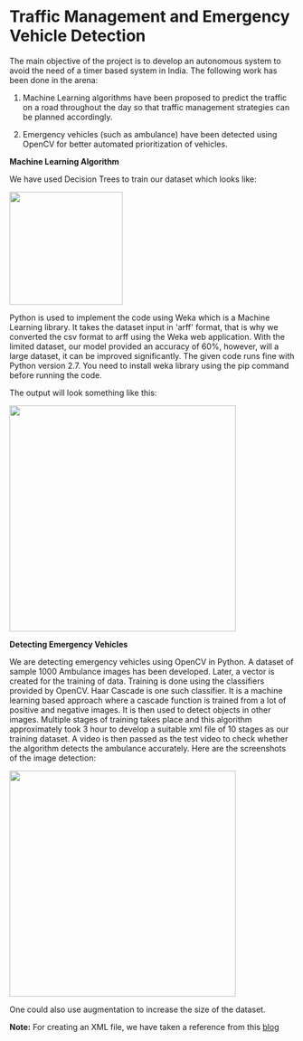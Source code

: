 # Traffic Management and Emergency Vehicle Detection

The main objective of the project is to develop an autonomous system to avoid the need of a timer based system in India. The following work has been done in the arena:
1. Machine Learning algorithms have been proposed to predict the traffic on a road throughout the day so that traffic management strategies can be planned accordingly.

2. Emergency vehicles (such as ambulance) have been detected using OpenCV for better automated prioritization of vehicles.

**Machine Learning Algorithm**

We have used Decision Trees to train our dataset which looks like:

<img src = "https://github.com/isha-git/Traffic-Management-and-Emergency-Vehicle-Detection/blob/master/images/TrafficDataset.PNG" width=200>

Python is used to implement the code using Weka which is a Machine Learning library. It takes the dataset input in 'arff' format, that is why we converted the csv format to arff using the Weka web application. With the limited dataset, our model provided an accuracy of 60%, however, will a large dataset, it can be improved significantly. The given code runs fine with Python version 2.7. You need to install weka library using the pip command before running the code.

The output will look something like this:

<img src = "https://github.com/isha-git/Traffic-Management-and-Emergency-Vehicle-Detection/blob/master/images/TrafficPredicted.PNG" width=400>

**Detecting Emergency Vehicles**

We are detecting emergency vehicles using OpenCV in Python. A dataset of sample 1000 Ambulance images has been developed. Later, a vector is created for the training of data. Training is done using the classifiers provided by OpenCV. Haar Cascade is one such classifier. It is a machine learning based approach where a cascade function is trained from a lot of positive and negative images. It is then used to detect objects in other images. Multiple stages of training takes place and this algorithm approximately took 3 hour to develop a suitable xml file of 10 stages as our training dataset. A video is then passed as the test video to check whether the algorithm detects the ambulance accurately. Here are the screenshots of the image detection:

<img src="https://github.com/isha-git/GreenGo/blob/master/images/AmbulanceDetection.PNG" width=400>

One could also use augmentation to increase the size of the dataset. 

**Note:** For creating an XML file, we have taken a reference from this <a href="https://pythonprogramming.net/haar-cascade-object-detection-python-opencv-tutorial/">blog</a>

